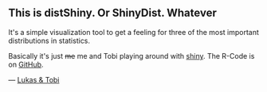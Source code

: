 ## This is distShiny. Or ShinyDist. Whatever

It's a simple visualization tool to get a feeling for three of the most important distributions in statistics.

Basically it's just <del>me</del> me and Tobi playing around with [shiny](http://shiny.rstudio.com).
The R-Code is on [GitHub](https://github.com/tadaadata/distShiny).

— [Lukas & Tobi](https://github.com/tadaadata)

